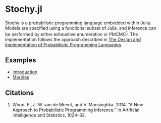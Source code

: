 # Stochy.jl

Stochy is a probabilistic programming language embedded within Julia. Models are specified using a functional subset of Julia, and inference can be performed by either exhaustive enumeration or PMCMC<sup>[1](#citations)</sup>. The implementation follows the approach described in [The Design and Implementation of Probabilistic Programming Languages](http://dippl.org/).

## Examples

- [Introduction](http://nbviewer.ipython.org/github/null-a/StochyExamples/blob/master/Introduction.ipynb)
- [Marbles](http://nbviewer.ipython.org/github/null-a/StochyExamples/blob/master/Marbles.ipynb)

## Citations

1. Wood, F., J. W. van de Meent, and V. Mansinghka. 2014. “A New Approach to Probabilistic Programming Inference.” In Artificial Intelligence and Statistics, 1024–32.
